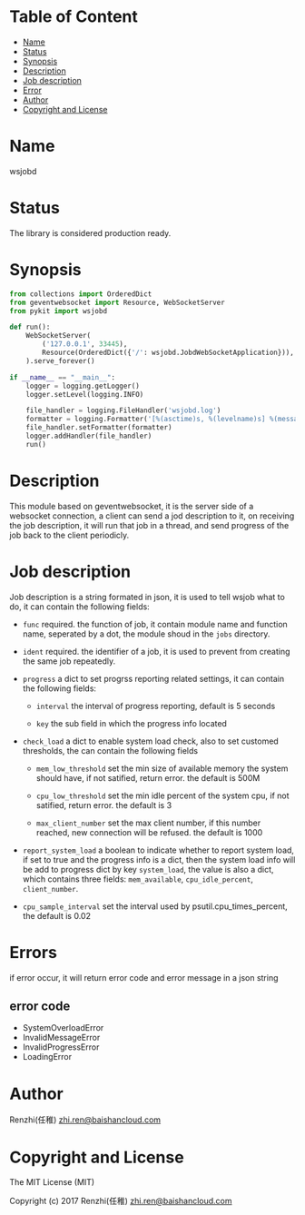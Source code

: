 <!-- START doctoc generated TOC please keep comment here to allow auto update -->
<!-- DON'T EDIT THIS SECTION, INSTEAD RE-RUN doctoc TO UPDATE -->
#   Table of Content

- [Name](#name)
- [Status](#status)
- [Synopsis](#synopsis)
- [Description](#description)
- [Job description](#job-description)
- [Error](#errors)
- [Author](#author)
- [Copyright and License](#copyright-and-license)

<!-- END doctoc generated TOC please keep comment here to allow auto update -->

#   Name

wsjobd

#   Status

The library is considered production ready.

#   Synopsis

```python
from collections import OrderedDict
from geventwebsocket import Resource, WebSocketServer
from pykit import wsjobd

def run():
    WebSocketServer(
        ('127.0.0.1', 33445),
        Resource(OrderedDict({'/': wsjobd.JobdWebSocketApplication})),
    ).serve_forever()

if __name__ == "__main__":
    logger = logging.getLogger()
    logger.setLevel(logging.INFO)

    file_handler = logging.FileHandler('wsjobd.log')
    formatter = logging.Formatter('[%(asctime)s, %(levelname)s] %(message)s')
    file_handler.setFormatter(formatter)
    logger.addHandler(file_handler)
    run()
```

#   Description

This module based on geventwebsocket, it is the server side of a websocket connection, a client can send a jod description to it, on receiving the job description, it will run that job in a thread, and send progress of the job back to the client periodicly.

#   Job description

Job description is a string formated in json, it is used to tell wsjob what to do, it can contain the following fields:

- `func`
    required. the function of job, it contain module name and function name, seperated by a dot, the module shoud in the `jobs` directory.

- `ident`
    required. the identifier of a job, it is used to prevent from creating the same job repeatedly.

- `progress`
    a dict to set progrss reporting related settings, it can contain the following fields:

    - `interval`
       the interval of progress reporting, default is 5 seconds

    - `key`
        the sub field in which the progress info located

- `check_load`
    a dict to enable system load check, also to set customed thresholds, the can contain the following fields

    - `mem_low_threshold`
        set the min size of available memory the system should have, if not satified, return error. the default is 500M

    - `cpu_low_threshold`
        set the min idle percent of the system cpu, if not satified, return error. the default is 3

    - `max_client_number`
        set the max client number, if this number reached, new connection will be refused. the default is 1000

- `report_system_load`
    a boolean to indicate whether to report system load, if set to true and the progress info is a dict, then the system load info will be add to progress dict by key `system_load`, the value is also a dict, which contains three fields: `mem_available`, `cpu_idle_percent`, `client_number`.

- `cpu_sample_interval`
    set the interval used by psutil.cpu_times_percent, the default is 0.02

#   Errors

if error occur, it will return error code and error message in a json string

##  error code

- SystemOverloadError
- InvalidMessageError
- InvalidProgressError
- LoadingError

#   Author

Renzhi(任稚) <zhi.ren@baishancloud.com>

#   Copyright and License

The MIT License (MIT)

Copyright (c) 2017 Renzhi(任稚) <zhi.ren@baishancloud.com>
